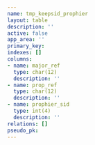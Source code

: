 ```yaml
---
name: tmp_keepsid_prophier
layout: table
description: ''
active: false
app_area: ''
primary_key: 
indexes: []
columns:
- name: major_ref
  type: char(12)
  description: ''
- name: prop_ref
  type: char(12)
  description: ''
- name: prophier_sid
  type: int(4)
  description: ''
relations: []
pseudo_pk: 
---
```


